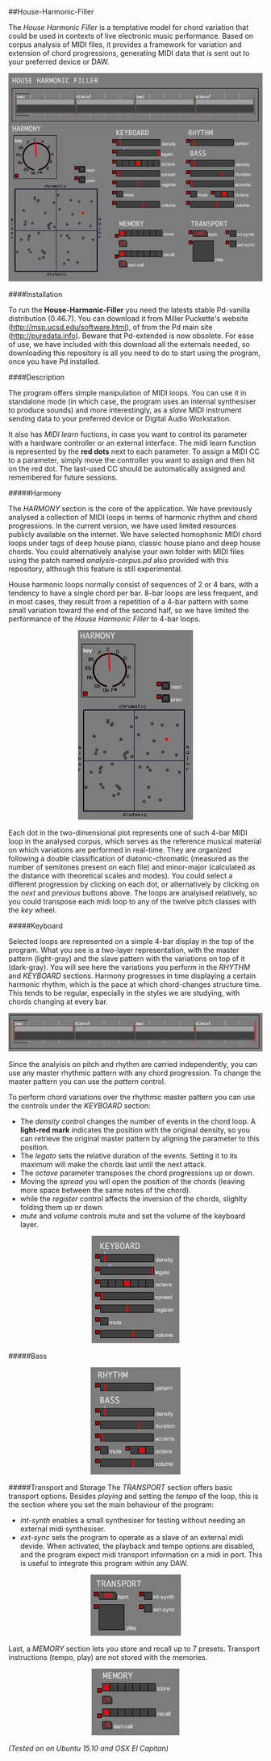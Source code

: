 
##House-Harmonic-Filler

The *House Harmonic Filler* is a temptative model for chord variation that could be used in contexts of live electronic music performance. Based on corpus analysis of MIDI files, it provides a framework for variation and extension of chord progressions, generating MIDI data that is sent out to your preferred device or DAW.

<p align="center">
  <img src="/doc/img-hhf.png"/>
</p>

####Installation

To run the **House-Harmonic-Filler** you need the latests stable Pd-vanilla distribution (0.46.7). You can download it from Miller Puckette's website (http://msp.ucsd.edu/software.html), of from the Pd main site (http://puredata.info). Beware that Pd-extended is now obsolete. For ease of use, we have included with this download all the externals needed, so downloading this repository is all you need to do to start using the program, once you have Pd installed.

####Description

The program offers simple manipulation of MIDI loops. You can use it in standalone mode (in which case, the program uses an internal synthesiser to produce sounds) and more interestingly, as a *slave* MIDI instrument sending data to your preferred device or Digital Audio Workstation. 

It also has *MIDI learn* fuctions, in case you want to control its parameter with a hardware controller or an external interface. The midi learn function is represented by the **red dots** next to each parameter. To assign a MIDI CC to a parameter, simply move the controller you want to assign and then hit on the red dot. The last-used CC should be automatically assigned and remembered for future sessions.

#####Harmony

The *HARMONY* section is the core of the application. We have previously analysed a collection of MIDI loops in terms of harmonic rhythm and chord progressions. In the current version, we have used limited resources publicly available on the internet. We have selected homophonic MIDI chord loops under tags of deep house piano, classic house piano and deep house chords. You could alternatively analyise your own folder with MIDI files using the patch named *analysis-corpus.pd* also provided with this repository, although this feature is still experimental.   

House harmonic loops normally consist of sequences of 2 or 4 bars, with a tendency to have a single chord per bar. 8-bar loops are less frequent, and in most cases, they result from a repetition of a 4-bar pattern with some small variation toward the end of the second half, so we have limited the performance of the *House Harmonic Filler* to 4-bar loops.

<p align="center">
  <img src="/doc/img-harmony.png"/>
</p>

Each dot in the two-dimensional plot represents one of such 4-bar MIDI loop in the analysed corpus, which serves as the reference musical material on which variations are performed in real-time. They are organized following a double classification of diatonic-chromatic (measured as the number of semitones present on each file) and minor-major (calculated as the distance with theoretical scales and modes). You could select a different progression by clicking on each dot, or alternatively by clicking on the *next* and *previous* buttons above. The loops are analyised relatively, so you could transpose each midi loop to any of the twelve pitch classes with the *key* wheel.

#####Keyboard

Selected loops are represented on a simple 4-bar display in the top of the program. What you see is a two-layer representation, with the master pattern (light-gray) and the slave pattern with the variations on top of it (dark-gray). You will see here the variations you perform in the *RHYTHM* and *KEYBOARD* sections. Harmony progresses in time displaying a certain harmonic rhythm, which is the pace at which chord-changes structure time. This tends to be regular, especially in the styles we are studying, with chords changing at every bar.

<p align="center">
  <img src="/doc/img-loop.png"/>
</p>

Since the analyisis on pitch and rhythm are carried independently, you can use any master rhythmic pattern with any chord progression. To change the master pattern you can use the *pattern* control.

To perform chord variations over the rhythmic master pattern you can use the controls under the *KEYBOARD* section:

- The *density* control changes the number of events in the chord loop. A **light-red mark** indicates the position with the original density, so you can retrieve the original master pattern by aligning the parameter to this position.
- The *legato* sets the relative duration of the events. Setting it to its maximum will make the chords last until the next attack.
- The *octave* parameter transposes the chord progressions up or down.
- Moving the *spread* you will open the position of the chords (leaving more space between the same notes of the chord).
- while the *register* control affects the inversion of the chords, slighlty folding them up or down.
- *mute* and *volume* controls mute and set the volume of the keyboard layer.

<p align="center">
  <img src="/doc/img-chords.png"/>
</p>

#####Bass

<p align="center">
  <img src="/doc/img-bass.png"/>
</p>


#####Transport and Storage
The *TRANSPORT* section offers basic transport options. Besides *playing* and setting the *tempo* of the loop, this is the section where you set the main behaviour of the program:

- *int-synth* enables a small synthesiser for testing without needing an external midi synthesiser.
- *ext-sync* sets the program to operate as a slave of an external midi devide. When activated, the playback and tempo options are disabled, and the program expect midi transport information on a midi in port. This is useful to integrate this program within any DAW.

<p align="center">
  <img src="/doc/img-transport.png"/>
</p>

Last, a *MEMORY* section lets you store and recall up to 7 presets. Transport instructions (tempo, play) are not stored with the memories.

<p align="center">
  <img src="/doc/img-memory.png"/>
</p>


*(Tested on on Ubuntu 15.10 and OSX El Capitan)*
